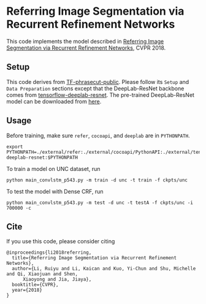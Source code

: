 # Referring Image Segmentation via Recurrent Refinement Networks

This code implements the model described in [Referring Image Segmentation via Recurrent Refinement
Networks](http://openaccess.thecvf.com/content_cvpr_2018/html/Li_Referring_Image_Segmentation_CVPR_2018_paper.html),
CVPR 2018. 

## Setup

This code derives from [TF-phrasecut-public](https://github.com/chenxi116/TF-phrasecut-public).
Please follow its `Setup` and `Data Preparation` sections except that the DeepLab-ResNet backbone
comes from [tensorflow-deeplab-resnet](https://github.com/DrSleep/tensorflow-deeplab-resnet). The
pre-trained DeepLab-ResNet model can be downloaded from
[here](https://github.com/DrSleep/tensorflow-deeplab-resnet#caffe-to-tensorflow-conversion).

## Usage
Before training, make sure `refer`, `cocoapi`, and `deeplab` are in `PYTHONPATH`.
```
export PYTHONPATH=./external/refer:./external/cocoapi/PythonAPI:./external/tensorflow-deeplab-resnet:$PYTHONPATH
```

To train a model on UNC dataset, run
```
python main_convlstm_p543.py -m train -d unc -t train -f ckpts/unc
```

To test the model with Dense CRF, run
```
python main_convlstm_p543.py -m test -d unc -t testA -f ckpts/unc -i 700000 -c
```

## Cite
If you use this code, please consider citing
```
@inproceedings{li2018referring,
  title={Referring Image Segmentation via Recurrent Refinement Networks},
  author={Li, Ruiyu and Li, Kaican and Kuo, Yi-Chun and Shu, Michelle and Qi, Xiaojuan and Shen,
      Xiaoyong and Jia, Jiaya},
  booktitle={CVPR},
  year={2018}
}
```

